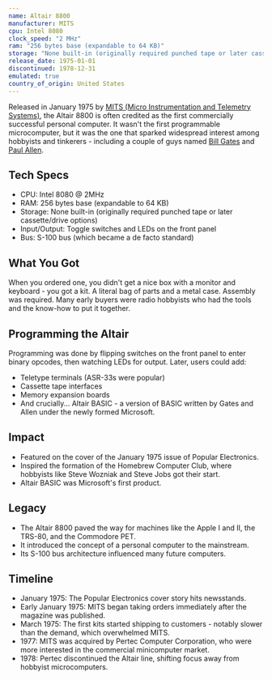 ```yaml
---
name: Altair 8800
manufacturer: MITS
cpu: Intel 8080
clock_speed: "2 MHz"
ram: "256 bytes base (expandable to 64 KB)"
storage: "None built-in (originally required punched tape or later cassette/drive options)"
release_date: 1975-01-01
discontinued: 1978-12-31
emulated: true
country_of_origin: United States
---
```


Released in January 1975 by [MITS (Micro Instrumentation and Telemetry Systems)](/companies/mits), the Altair 8800 is often credited as the first commercially successful personal computer. It wasn't the first programmable microcomputer, but it was the one that sparked widespread interest among hobbyists and tinkerers - including a couple of guys named [Bill Gates](/people/bill-gates) and [Paul Allen](/people/paul-allen).

## Tech Specs

* CPU: Intel 8080 @ 2MHz
* RAM: 256 bytes base (expandable to 64 KB)
* Storage: None built-in (originally required punched tape or later cassette/drive options)
* Input/Output: Toggle switches and LEDs on the front panel
* Bus: S-100 bus (which became a de facto standard)

## What You Got

When you ordered one, you didn't get a nice box with a monitor and keyboard - you got a kit. A literal bag of parts and a metal case. Assembly was required. Many early buyers were radio hobbyists who had the tools and the know-how to put it together.

## Programming the Altair

Programming was done by flipping switches on the front panel to enter binary opcodes, then watching LEDs for output. Later, users could add:

* Teletype terminals (ASR-33s were popular)
* Cassette tape interfaces
* Memory expansion boards
* And crucially... Altair BASIC - a version of BASIC written by Gates and Allen under the newly formed Microsoft.

## Impact

* Featured on the cover of the January 1975 issue of Popular Electronics.
* Inspired the formation of the Homebrew Computer Club, where hobbyists like Steve Wozniak and Steve Jobs got their start.
* Altair BASIC was Microsoft's first product.

## Legacy

* The Altair 8800 paved the way for machines like the Apple I and II, the TRS-80, and the Commodore PET.
* It introduced the concept of a personal computer to the mainstream.
* Its S-100 bus architecture influenced many future computers.

## Timeline

* January 1975: The Popular Electronics cover story hits newsstands.
* Early January 1975: MITS began taking orders immediately after the magazine was published.
* March 1975: The first kits started shipping to customers - notably slower than the demand, which overwhelmed MITS.
* 1977: MITS was acquired by Pertec Computer Corporation, who were more interested in the commercial minicomputer market.
* 1978: Pertec discontinued the Altair line, shifting focus away from hobbyist microcomputers.
